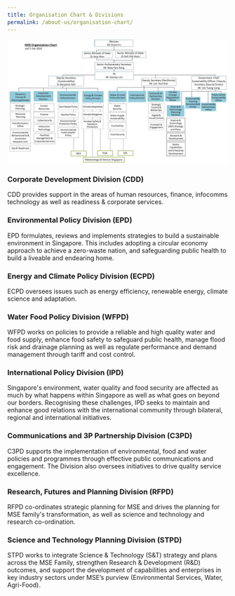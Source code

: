 ```yaml
---
title: Organisation Chart & Divisions
permalink: /about-us/organisation-chart/
---
```


<img src="/images/MSE-Org-Chart-1-Feb-2024.jpg" alt="org chart">



### Corporate Development Division (CDD)

CDD provides support in the areas of human resources, finance, infocomms technology as well as readiness & corporate services.

### Environmental Policy Division (EPD)

EPD formulates, reviews and implements strategies to build a sustainable environment in Singapore. This includes adopting a circular economy approach to achieve a zero-waste nation, and safeguarding public health to build a liveable and endearing home.

### Energy and Climate Policy Division (ECPD)

ECPD oversees issues such as energy efficiency, renewable energy, climate science and adaptation.

### Water Food Policy Division (WFPD)

WFPD works on policies to provide a reliable and high quality water and food supply, enhance food safety to safeguard public health, manage flood risk and drainage planning as well as regulate performance and demand management through tariff and cost control.

### International Policy Division (IPD)

Singapore's environment, water quality and food security are affected as much by what happens within Singapore as well as what goes on beyond our borders. Recognising these challenges, IPD seeks to maintain and enhance good relations with the international community through bilateral, regional and international initiatives.

### Communications and 3P Partnership Division (C3PD)

C3PD supports the implementation of environmental, food and water policies and programmes through effective public communications and engagement. The Division also oversees initiatives to drive quality service excellence.

### Research, Futures and Planning Division (RFPD)

RFPD co-ordinates strategic planning for MSE and drives the planning for MSE family's transformation, as well as science and technology and research co-ordination.

### Science and Technology Planning Division (STPD)

STPD works to integrate Science & Technology (S&T) strategy and plans across the MSE Family, strengthen Research & Development (R&D) outcomes, and support the development of capabilities and enterprises in key industry sectors under MSE’s purview (Environmental Services, Water, Agri-Food).
